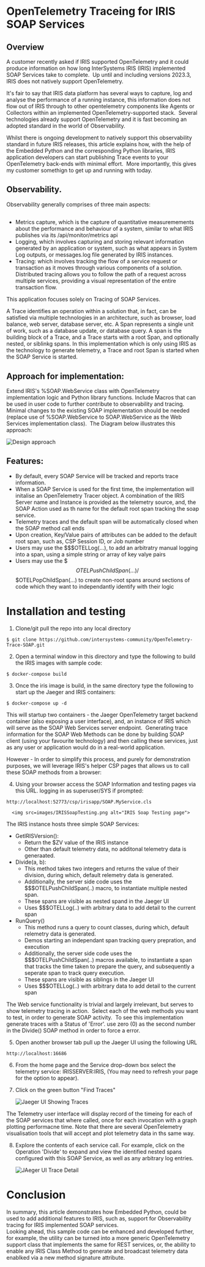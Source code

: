 # OpenTelemetry Traceing for IRIS SOAP Services

## Overview
A customer recently asked if IRIS supported OpenTelemetry and it could produce information on how long InterSystems IRIS (IRIS) implemented SOAP Services take to complete.  Up until and including versions 2023.3, IRIS does not natively support OpenTelemetry.  

It's fair to say that IRIS data platform has several ways to capture, log and analyse the performance of a running instance, this information does not flow out of IRIS through to other opentelemetry components like Agents or Collectors within an implemented OpenTelemetry-supported stack.  Several technologies already support OpenTelemetry and it is fast becoming an adopted standard in the world of Observability.

Whilst there is ongoing development to natively support this observability standard in future IRIS releases, this article explains how, with the help of the Embedded Python and the corresponding Python libraries, IRIS application developers can start publishing Trace events to your OpenTelemetry back-ends with minimal effort.  More importantly, this gives my customer somethign to get up and running with today. 

## Observability. 
Observability generally comprises of three main aspects:

## 
* Metrics capture, which is the capture of quantitative measuremements about the performance and behaviour of a system, similar to what IRIS publishes via its /api/monitor/metrics api
* Logging, which involves capturing and storing relevant information generated by an application or system, such as what appears in System Log outputs, or messages.log file generated by IRIS instances.
* Tracing: which involves tracking the flow of a service request or transaction as it moves through various components of a solution. Distributed tracing allows you to follow the path of a request across multiple services, providing a visual representation of the entire transaction flow.
  
This application focuses solely on Tracing of SOAP Services.

A Trace identifies an operation within a solution that, in fact, can be satisfied via multiple technologies in an architecture, such as browser, load balance, web server, database server, etc.
A Span represents a single unit of work, such as a database update, or database query. A span is the building block of a Trace, and a Trace starts with a root Span, and optionally nested, or siblinkg spans.
In this implementation which is only using IRIS as the technology to generate telemetry, a Trace and root Span is started when the SOAP Service is started.

## Approach for implementation:
Extend IRIS's %SOAP.WebService class with OpenTelemetry implementation logic and Python library functions. Include Macros that can be used in user code to further contribute to observability and tracing. Minimal changes to the existing SOAP implementation should be needed (replace use of %SOAP.WebService to SOAP.WebService as the Web Services implementation class).  The Diagram below illustrates this approach:

<img src="images/Approach.png" alt="Design approach">



## Features:

* By default, every SOAP Service will be tracked and reports trace information.
* When a SOAP Service is used for the first time, the implementation will initalise an OpenTelemetry Tracer object. A combination of the IRIS Server name and Instance is provided as the telemetry source, and, the SOAP Action used as th name for the default root span tracking the soap service.
* Telemetry traces and the default span will be automatically closed when the SOAP method call ends
* Upon creation, Key/Value pairs of attributes can be added to the default root span, such as, CSP Session ID, or Job number
* Users may use the $$$OTELLog(...), to add an arbitratry manual logging into a span, using a simple string or array of key valye pairs 
* Users may use the $$$OTELPushChildSpan(...)/$$$OTELPopChildSpan(...) to create non-root spans around sections of code which they want to independantly identify with their logic 



# Installation and testing
1.  Clone/git pull the repo into any local directory

```
$ git clone https://github.com/intersystems-community/OpenTelemetry-Trace-SOAP.git
```
2.  Open a terminal window in this directory and type the following to build the IRIS images with sample code:

```
$ docker-compose build
```
3.  Once the iris image is build, in the same directory type the following to start up the Jaeger and IRIS containers:

```
$ docker-compose up -d
```

This will startup two containers - the Jaeger OpenTelemetry target backend container (also exposing a user interface), and, an instance of IRIS which will serve as the SOAP Web Services server endpoint.  
Generating trace information for the SOAP Web Methods can be done by building SOAP client (using your favourite technology) and then calling these services, just as any user or application would do in a real-world application. 

However - In order to simplify this process, and purely for demonstration purposes, we will leverage IRIS's helper CSP pages that allows us to call these SOAP methods from a browser:

4.  Using your browser access the SOAP Information and testing pages via this URL. logging in as superuser/SYS if prompted:

```
http://localhost:52773/csp/irisapp/SOAP.MyService.cls
```
      <img src=images/IRISSoapTesting.png alt="IRIS Soap Testing page">

The IRIS instance hosts three simple SOAP Services:

* GetIRISVersion():
    - Return the $ZV value of the IRIS instance
    - Other than default telemetry data, no additonal telemetry data is generaated. 
* Divide(a, b): 
    - This method takes two integers and returns the value of their division, during which, default relemetry data is generated.
    - Additionally, the server side code uses the $$$OTELPushChildSpan(..) macro, to instantiate multiple nested span.
    - These spans are visible as nested spand in the Jaeger UI
    - Uses $$$OTELLog(..) with arbitrary data to add detail to the current span
* RunQuery() 
    - This method runs a query to count classes, during which, default relemetry data is generated.
    - Demos starting an independant span tracking query prepration, and execution
    - Additionally, the server side code uses the $$$OTELPushChildSpan(..) macros available, to instantiate a span that tracks the time taken to prepare the query, and subsequently a seperate span to track query execution.
    - These spans are visible as siblings in the Jaeger UI
    - Uses $$$OTELLog(..) with arbitrary data to add detail to the current span

The Web service functionality is trivial and largely irrelevant, but serves to show telemetry tracing in action. 
Select each of the web methods you want to test, in order to generate SOAP activity.  To see this implementation generate traces with a Status of 'Error'. use zero (0) as the second number in the Divide() SOAP method in order to force a <DIVDE> error.

5.  Open another browser tab pull up the Jaeger UI using the following URL
```
http://localhost:16686
```

6.  From the home page and the Service drop-down box select the telemetry service:  IRISSERVER:IRIS, (You may need to refresh your page for the option to appear).

7.  Click on the green button "Find Traces"
    
      <img src=images/JaegerUI.png alt="Jaeger UI Showing Traces">

The Telemetry user interface will display record of the timeing for each of the SOAP services that where called, once for each invocation with a graph plotting performacne time. Note that there are several OpenTelemetry visualisation tools that will accept and plot telemetry data in ths same way.  

8. Explore the contents of each service call. For example, click on the Operation 'Divide' to expand and view the identified nested spans configured with this SOAP Service, as well as any arbitrary log entries.


    <img src="images/JaegerUIDetail.png" alt="JAeger UI Trace Detail">
   
# Conclusion
In summary, this article demonstrates how Embedded Python, could be used to add additional features to IRIS, such as, support for Observability tracing for IRIS implemented SOAP services.   
Looking ahead, this sample code can be enhanced and developed further, for example, the utility can be turned into a more generic OpenTelemetry support class that implements the same for REST services, or, the ability to enable any IRIS Class Method to generate and broadcast telemetry data enablked via a new method signature attribute.
